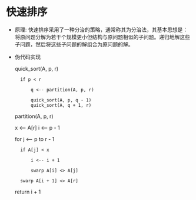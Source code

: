 

# 快速排序

* 原理: 快速排序采用了一种分治的策略，通常称其为分治法，其基本思想是：将原问题分解为若干个规模更小但结构与原问题相似的子问题。递归地解这些子问题，然后将这些子问题的解组合为原问题的解。

* 伪代码实现

	quick_sort(A, p, r)
	
		if p < r
		
			q <-- partition(A, p, r)
			
			quick_sort(A, p, q - 1)
			quick_sort(A, q + 1, r)
			
			
	partition(A, p, r)
	
	x <-- A[r]
	i <-- p - 1
	
	for j <-- p to r - 1
		
		if A[j] < x
			
			i <-- i + 1
			
			swarp A[i] <> A[j]
			
		swarp A[i + 1] <> A[r]
		
	return i + 1        